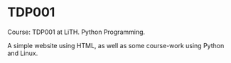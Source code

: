 # TDP001
Course: TDP001 at LiTH. Python Programming.

A simple website using HTML, as well as some course-work using Python and Linux.
